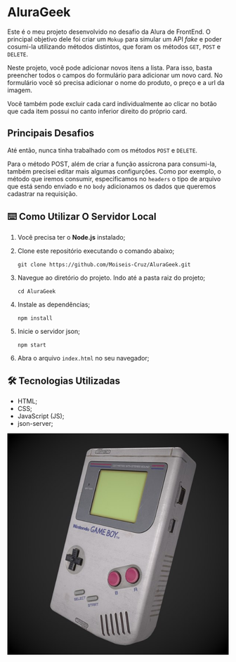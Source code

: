# AluraGeek

Este é o meu projeto desenvolvido no desafio da Alura de FrontEnd.
O principal objetivo dele foi criar um ``Mokup`` para simular um API <i>fake</i> e poder cosumi-la utilizando métodos distintos, que foram os métodos ``GET``, ``POST`` e ``DELETE``.
<br>

Neste projeto, você pode adicionar novos itens a lista. Para isso, basta preencher todos o campos do formulário para adicionar um novo card. No formulário você só precisa adicionar o nome do produto, o preço e a url da imagem.
<br>

Você também pode excluir cada card individualmente ao clicar no botão que cada item possui no canto inferior direito do próprio card. 

## Principais Desafios

Até então, nunca tinha trabalhado com os métodos ``POST`` e ``DELETE``.

Para o método POST, além de criar a função assícrona para consumi-la, também precisei editar mais algumas configurções. Como por exemplo, o método que iremos consumir, especificamos no ``headers`` o tipo de arquivo que está sendo enviado e no ``body`` adicionamos os dados que queremos cadastrar na requisição.

## ⌨️ Como Utilizar O Servidor Local

1. Você precisa ter o **Node.js** instalado;

2. Clone este repositório executando o comando abaixo;

    ```
    git clone https://github.com/Moiseis-Cruz/AluraGeek.git
    ```

3. Navegue ao diretório do projeto. Indo até a pasta raiz do projeto;

    ```
    cd AluraGeek
    ```

4. Instale as dependências;

    ```
    npm install
    ```

5. Inicie o servidor json;

    ```
    npm start
    ```

6. Abra o arquivo ``index.html`` no seu navegador;



## 🛠️ Tecnologias Utilizadas

* HTML;
* CSS;
* JavaScript (JS);
* json-server;


<img src="./src/images/mini-game.png" alt="" />